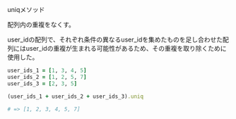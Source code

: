 uniqメソッド

配列内の重複をなくす。

user_idの配列で、それぞれ条件の異なるuser_idを集めたものを足し合わせた配列にはuser_idの重複が生まれる可能性があるため、その重複を取り除くために使用した。

```ruby
user_ids_1 = [1, 3, 4, 5]
user_ids_2 = [1, 2, 5, 7]
user_ids_3 = [2, 3, 5]

(user_ids_1 + user_ids_2 + user_ids_3).uniq

# => [1, 2, 3, 4, 5, 7]
```
